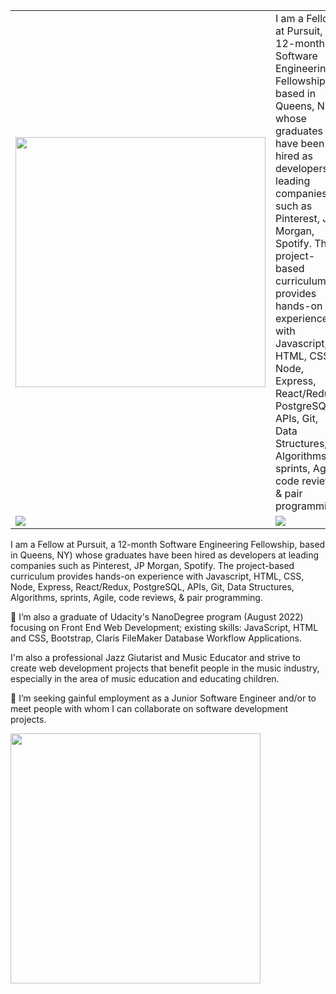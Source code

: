 
<table>
  <tr>
    <td><img src="https://user-images.githubusercontent.com/97370716/227693602-c3be56bd-555d-41bf-b926-3a2f81ada38c.jpeg" width="400" style="inline-block"></td>
     <td>I am a Fellow at Pursuit, a 12-month Software Engineering Fellowship, based in Queens, NY) whose graduates have been hired as developers at leading companies such as Pinterest, JP Morgan, Spotify.  The project-based curriculum provides hands-on experience with Javascript, HTML, CSS, Node, Express, React/Redux, PostgreSQL, APIs, Git, Data Structures, Algorithms, sprints, Agile, code reviews, & pair programming.</td>
     <td>Present day in purple and selected day in pink</td>
  </tr>
  <tr>
    <td valign="top"><img src="screenshots/Screenshot_1582745092.png"></td>
    <td valign="top"><img src="screenshots/Screenshot_1582745125.png"></td>
    <td valign="top"><img src="screenshots/Screenshot_1582745139.png"></td>
  </tr>
 </table>
I am a Fellow at Pursuit, a 12-month Software Engineering Fellowship, based in Queens, NY) whose graduates have been hired as developers at leading companies such as Pinterest, JP Morgan, Spotify.  The project-based curriculum provides hands-on experience with Javascript, HTML, CSS, Node, Express, React/Redux, PostgreSQL, APIs, Git, Data Structures, Algorithms, sprints, Agile, code reviews, & pair programming.

👀 I’m also a graduate of Udacity's NanoDegree program (August 2022) focusing on Front End Web Development; existing skills: JavaScript, HTML and CSS, Bootstrap, Claris FileMaker Database Workflow Applications.  

I'm also a professional Jazz Giutarist and Music Educator and strive to create web development projects that benefit people in the music industry, especially in the area of music education and educating children.

💞️ I’m seeking gainful employment as a Junior Software Engineer and/or to meet people with whom I can collaborate on software development projects.

<!---
pulse99r/pulse99r is a ✨ special ✨ repository because its `README.md` (this file) appears on your GitHub profile.
You can click the Preview link to take a look at your changes.
--->
<!---
![Guitar Wizardry!](https://scontent-lga3-2.xx.fbcdn.net/v/t31.18172-8/1891386_1481707162040717_245889562_o.jpg?_nc_cat=101&ccb=1-7&_nc_sid=09cbfe&_nc_ohc=rjAdGbC32eYAX9D_7Xc&_nc_ht=scontent-lga3-2.xx&oh=00_AfD3nT7OOnaXiYSF-xQ5CBIOQYrIwjzOZR1ZiDyHnhaIMg&oe=6445DD13) "Guitar Wizardry!"
--->
<img src="https://scontent-lga3-2.xx.fbcdn.net/v/t31.18172-8/1891386_1481707162040717_245889562_o.jpg?_nc_cat=101&ccb=1-7&_nc_sid=09cbfe&_nc_ohc=rjAdGbC32eYAX9D_7Xc&_nc_ht=scontent-lga3-2.xx&oh=00_AfD3nT7OOnaXiYSF-xQ5CBIOQYrIwjzOZR1ZiDyHnhaIMg&oe=6445DD13" width="400">

